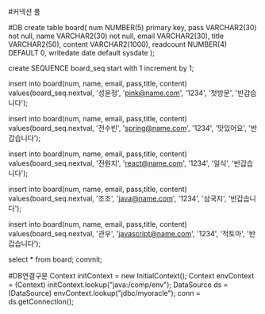 #커넥션 풀
<Resource name="jdbc/myoracle" auth="Container"
type="javax.sql.DataSource" driverClassName="oracle.jdbc.OracleDriver"
url="jdbc:oracle:thin:@127.0.0.1:1521:xe"
username="ezen" password="1234" maxTotal="20" maxIdle="10"
maxWaitMillis="-1"/>

#DB
create table board( 
num NUMBER(5) primary key, 
pass VARCHAR2(30) not null,
name VARCHAR2(30) not null, 
email VARCHAR2(30), 
title VARCHAR2(50), 
content VARCHAR2(1000), 
readcount NUMBER(4) DEFAULT 0, 
writedate date default sysdate 
);

create SEQUENCE board_seq start with 1 increment by 1;

insert into board(num, name, email, pass,title, content) values(board_seq.nextval, '성윤정', 'pink@name.com', '1234', '첫방문', '반갑습니다');

insert into board(num, name, email, pass,title, content) values(board_seq.nextval, '전수빈', 'spring@name.com', '1234', '맛있어요', '반갑습니다');

insert into board(num, name, email, pass,title, content) values(board_seq.nextval, '전원지', 'react@name.com', '1234', '일식', '반갑습니다');

insert into board(num, name, email, pass,title, content) values(board_seq.nextval, '조조', 'java@name.com', '1234', '삼국지', '반갑습니다');

insert into board(num, name, email, pass,title, content) values(board_seq.nextval, '관우', 'javascript@name.com', '1234', '적토마', '반갑습니다');

select * from board;
commit;

#DB연결구문
Context initContext = new InitialContext();
			Context envContext = (Context) initContext.lookup("java:/comp/env");
			DataSource ds = (DataSource) envContext.lookup("jdbc/myoracle");
			conn = ds.getConnection();